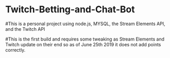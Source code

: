 # Twitch-Betting-and-Chat-Bot

#This is a personal project using node.js, MYSQL, the Stream Elements API, and the Twitch API




#This is the first build and requires some tweaking as Stream Elements and Twitch update on their end so as of June 25th 2019 it does not add points correctly.
